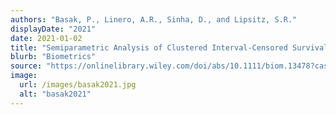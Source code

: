 ```yaml
---
authors: "Basak, P., Linero, A.R., Sinha, D., and Lipsitz, S.R."
displayDate: "2021"
date: 2021-01-02
title: "Semiparametric Analysis of Clustered Interval-Censored Survival Data using Soft Bayesian Additive Regression Trees (SBART)"
blurb: "Biometrics"
source: "https://onlinelibrary.wiley.com/doi/abs/10.1111/biom.13478?casa_token=w3AOO8QYk18AAAAA:nk6Chw7iyr1O7BU1MGnmoOBOWeqKjZHgKtEoRMVVKP-U_8MDHyKmkyE2l5ArOXayXJDJhneIz121ww"
image:
  url: /images/basak2021.jpg
  alt: "basak2021"
---
```

